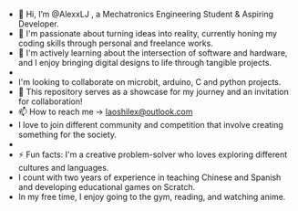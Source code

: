 - 👋 Hi, I’m @AlexxLJ , a Mechatronics Engineering Student & Aspiring Developer.
- 👀 I'm passionate about turning ideas into reality, currently honing my coding skills through personal and freelance works.  
- 🌱 I'm actively learning about the intersection of software and hardware,  and I enjoy bringing digital designs to life through tangible projects.
-
- I'm looking to collaborate on microbit, arduino, C and python projects.
- 💞️ This repository serves as a showcase for my journey and an invitation for collaboration! 
- 📫 How to reach me -> laoshilex@outlook.com
- I love to join different community and competition that involve creating something for the society.
-         
- ⚡ Fun facts: I'm a creative problem-solver who loves exploring different cultures and languages. 
- I count with two years of experience in teaching Chinese and Spanish and developing educational games on Scratch.
- In my free time, I enjoy going to the gym, reading, and watching anime.
  
<!---
AlexxLJ/AlexxLJ is a ✨ special ✨ repository because its `README.md` (this file) appears on your GitHub profile.
You can click the Preview link to take a look at your changes.
--->
